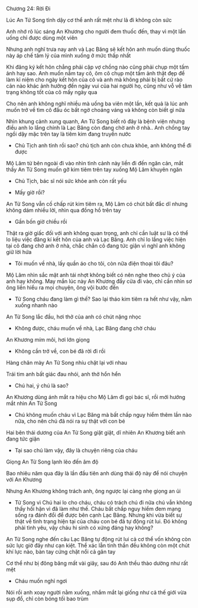 




Chương 24: Rời Đi

Lúc An Tử Song tỉnh dậy cơ thể anh rất mệt như lả đi không còn sức

Anh nhớ rõ lúc sáng An Khương cho người đem thuốc đến, thay vì một lần uống chỉ được dùng một viên

Nhưng anh nghĩ trưa nay anh và Lạc Băng sẽ kết hôn anh muốn dùng thuốc này áp chế tâm lý của mình xuống ở mức thấp nhất

Khi đăng ký kết hôn chẳng phải cặp vợ chồng nào cũng phải chụp một tấm ảnh hay sao. Anh muốn nắm tay cô, ôm cô chụp một tấm ảnh thật đẹp để làm kỉ niệm cho ngày kết hôn của cô và anh mà không phải bị bất cứ rào cản nào khác ảnh hưởng đến ngày vui của hai người họ, cũng như vỗ về tâm trạng không tốt của cô mấy ngày qua

Cho nên anh không nghĩ nhiều mà uống ba viên một lần, kết quả là lúc anh muốn trở về tìm cô đầu óc bất ngờ choáng váng và không còn biết gì nữa

Nhìn khung cảnh xung quanh, An Tử Song biết rõ đây là bệnh viện nhưng điều anh lo lắng chính là Lạc Băng còn đang chờ anh ở nhà.. Anh chống tay ngồi dậy mặc trên tay là tiêm kim đang truyền nước

- Chủ Tịch anh tỉnh rồi sao? chủ tịch anh còn chưa khỏe, anh không thể đi được


Mộ Lâm từ bên ngoài đi vào nhìn tình cảnh này liền đi đến ngăn cản, mắt thấy An Tử Song muốn gỡ kim tiêm trên tay xuống Mộ Lâm khuyên ngăn

- Chủ Tịch, bác sĩ nói sức khỏe anh còn rất yếu

- Mấy giờ rồi?

An Tử Song vẫn cố chấp rút kim tiêm ra, Mộ Lâm có chút bất đắc dĩ nhưng không dám nhiều lời, nhìn qua đồng hồ trên tay

- Gần bốn giờ chiều rồi

Thật ra giờ giấc đối với anh không quan trọng, anh chỉ cần luật sư là có thể lo liệu việc đăng kí kết hôn của anh và Lạc Băng. Anh chỉ lo lắng việc hiện tại cô đang chờ anh ở nhà, chắc chắn cô đang tức giận vì nghĩ anh không giữ lời hứa

- Tôi muốn về nhà, lấy quần áo cho tôi, còn nữa điện thoại tôi đâu?

Mộ Lâm nhìn sắc mặt anh tái nhợt không biết có nên nghe theo chủ ý của anh hay không. May mắn lúc này An Khương đẩy cửa đi vào, chỉ cần nhìn sơ ông liền hiểu ra mọi chuyện, ông vội bước đến

- Tử Song cháu đang làm gì thế? Sao lại tháo kim tiêm ra hết như vậy, nằm xuống nhanh nào

An Tử Song lắc đầu, hơi thở của anh có chút nặng nhọc

- Không được, cháu muốn về nhà, Lạc Băng đang chờ cháu


An Khương mím môi, hơi lớn giọng

- Không cần trở về, con bé đã rời đi rồi

Hàng chân mày An Tử Song nhíu chặt lại với nhau

Trái tim anh bất giác đau nhói, anh thở hổn hển

- Chú hai, ý chú là sao?

An Khương dùng ánh mắt ra hiệu cho Mộ Lâm đi gọi bác sĩ, rồi mới hướng mắt nhìn An Tử Song

- Chú không muốn cháu vì Lạc Băng mà bất chấp nguy hiểm thêm lần nào nữa, cho nên chú đã nói ra sự thật với con bé

Hai bên thái dương của An Tử Song giật giật, dĩ nhiên An Khương biết anh đang tức giận

- Tại sao chú làm vậy, đây là chuyện riêng của cháu

Giọng An Tử Song lạnh lẽo đến âm độ

Bao nhiêu năm qua đây là lần đầu tiên anh dùng thái độ này để nói chuyện với An Khương

Nhưng An Khương không trách anh, ông ngược lại càng nhẹ giọng an ủi

- Tử Song vì Chú hai lo cho cháu, cháu có trách chú đi nữa chú vẫn không thấy hối hận vì đã làm như thế. Cháu bất chấp nguy hiểm đem mạng sống ra đánh đổi để được bên cạnh Lạc Băng. Nhưng khi vừa biết sự thật về tình trạng hiện tại của cháu con bé đã tự động rút lui. Đó không phải tình yêu, vậy cháu hi sinh có xứng đáng hay không?

An Tử Song nghe đến câu Lạc Băng tự động rút lui cả cơ thể vốn không còn sức lực giờ đây như cạn kiệt. Thể xác lẫn tinh thần đều không còn một chút khí lực nào, bàn tay cứng chặt nổi cả gân tay

Cơ thể như bị đông băng mất vài giây, sau đó Anh thều thào dường như rất mệt

- Cháu muốn nghỉ ngơi

Nói rồi anh xoay người nằm xuống, nhắm mắt lại giống như cả thế giới vừa sụp đổ, chỉ còn bóng tối bao trùm





